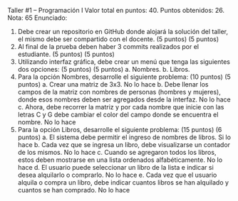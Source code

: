 Taller #1 – Programación I
Valor total en puntos: 40. Puntos obtenidos: 26. Nota: 65
Enunciado:
1.	Debe crear un repositorio en GitHub donde alojará la solución del taller, el mismo debe ser compartido con el docente. (5 puntos) (5 puntos)
2.	Al final de la prueba deben haber 3 commits realizados por el estudiante. (5 puntos) (5 puntos)
3.	Utilizando interfaz gráfica, debe crear un menú que tenga las siguientes dos opciones: (5 puntos) (5 puntos)
a.	Nombres.
b.	Libros.
4.	Para la opción Nombres, desarrolle el siguiente problema: (10 puntos) (5 puntos)
a.	Crear una matriz de 3x3.  No lo hace
b.	Debe llenar los campos de la matriz con nombres de personas (hombres y mujeres), donde esos nombres deben ser agregados desde la interfaz. No lo hace 
c.	Ahora, debe recorrer la matriz y por cada nombre que inicie con las letras C y G debe cambiar el color del campo donde se encuentra el nombre. No lo hace
5.	Para la opción Libros, desarrolle el siguiente problema: (15 puntos) (6 puntos)
a.	El sistema debe permitir el ingreso de nombres de libros. Si lo hace
b.	Cada vez que se ingresa un libro, debe visualizarse un contador de los mismos. No lo hace
c.	Cuando se agregaron todos los libros, estos deben mostrarse en una lista ordenados alfabéticamente. No lo hace
d.	El usuario puede seleccionar un libro de la lista e indicar si desea alquilarlo o comprarlo. No lo hace
e.	Cada vez que el usuario alquila o compra un libro, debe indicar cuantos libros se han alquilado y cuantos se han comprado. No lo hace
